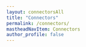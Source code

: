 ```yaml
---
layout: connectorsAll
title: "Connectors"
permalink: /connectors/
mastheadNavItem: Connectors
author_profile: false
---
```

